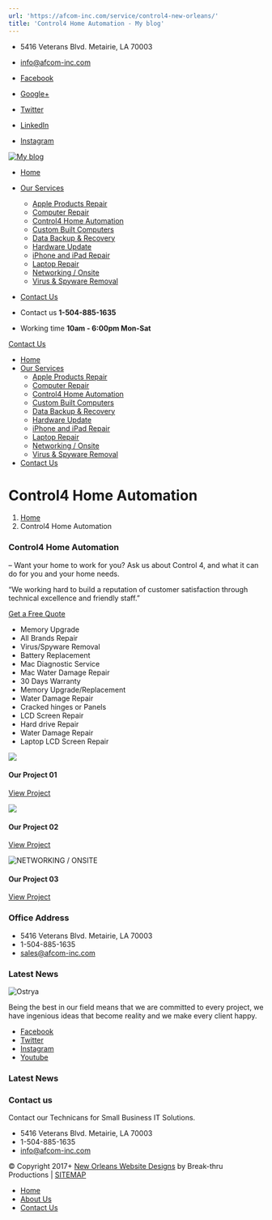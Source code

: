 ```yaml
---
url: 'https://afcom-inc.com/service/control4-new-orleans/'
title: 'Control4 Home Automation - My blog'
---
```


- 5416 Veterans Blvd. Metairie, LA 70003
- info@afcom-inc.com

- [Facebook](https://www.facebook.com/PCTuneUps365/ 'Facebook')
- [Google+](https://www.google.com/search?rlz=1C1GCEA_enUS850US850&ei=UmAmXfn0AsvOtQbX75eACw&q=pc+tune+ups+&oq=pc+tune+ups+&gs_l=psy-ab.3..35i39j0i22i30l3j38.16232.16232..16580...0.0..0.94.94.1......0....1..gws-wiz.......0i71.YC_HGYoKHs8 'Google+')
- [Twitter](https://twitter.com/pctuneups 'Twitter')
- [LinkedIn](https://www.linkedin.com/company/pctuneups?trk=public_profile_position_image 'LinkedIn')
- [Instagram](https://www.instagram.com/pc_tuneups/ 'Instagram')

[![My blog](https://afcom-inc.com/wp-content/uploads/2017/08/logo1.png)](https://afcom-inc.com/ 'My blog')

- [Home](https://afcom-inc.com/)
- [Our Services](https://afcom-inc.com/services/services-style-2/)
  - [Apple Products Repair](https://afcom-inc.com/service/apple-products-repair/)
  - [Computer Repair](https://afcom-inc.com/service/computer-repair/)
  - [Control4 Home Automation](https://afcom-inc.com/service/control4-new-orleans/)
  - [Custom Built Computers](https://afcom-inc.com/service/custom-built-computers/)
  - [Data Backup & Recovery](https://afcom-inc.com/service/data-backup-recovery/)
  - [Hardware Update](https://afcom-inc.com/service/hardware-update/)
  - [iPhone and iPad Repair](https://afcom-inc.com/service/iphone-and-ipad-repair/)
  - [Laptop Repair](https://afcom-inc.com/service/laptop-repair/)
  - [Networking / Onsite](https://afcom-inc.com/service/networking-issues-solving/)
  - [Virus & Spyware Removal](https://afcom-inc.com/service/virus-spyware-removal/)
- [Contact Us](https://afcom-inc.com/contact-us/)

- Contact us **1-504-885-1635**
- Working time **10am - 6:00pm Mon-Sat**

[Contact Us](https://afcom-inc.com/contact-us/)

- [Home](https://afcom-inc.com/)
- [Our Services](https://afcom-inc.com/services/services-style-2/)
  - [Apple Products Repair](https://afcom-inc.com/service/apple-products-repair/)
  - [Computer Repair](https://afcom-inc.com/service/computer-repair/)
  - [Control4 Home Automation](https://afcom-inc.com/service/control4-new-orleans/)
  - [Custom Built Computers](https://afcom-inc.com/service/custom-built-computers/)
  - [Data Backup & Recovery](https://afcom-inc.com/service/data-backup-recovery/)
  - [Hardware Update](https://afcom-inc.com/service/hardware-update/)
  - [iPhone and iPad Repair](https://afcom-inc.com/service/iphone-and-ipad-repair/)
  - [Laptop Repair](https://afcom-inc.com/service/laptop-repair/)
  - [Networking / Onsite](https://afcom-inc.com/service/networking-issues-solving/)
  - [Virus & Spyware Removal](https://afcom-inc.com/service/virus-spyware-removal/)
- [Contact Us](https://afcom-inc.com/contact-us/)

# Control4 Home Automation

1. [Home](https://afcom-inc.com/)
2. Control4 Home Automation

### Control4 Home Automation

– Want your home to work for you? Ask us about Control 4, and what it can do for
you and your home needs.

“We working hard to build a reputation of customer satisfaction through
technical excellence and friendly staff.”

[Get a Free Quote](https://afcom-inc.com/service/control4-new-orleans/#)

- Memory Upgrade
- All Brands Repair
- Virus/Spyware Removal
- Battery Replacement
- Mac Diagnostic Service
- Mac Water Damage Repair
- 30 Days Warranty
- Memory Upgrade/Replacement
- Water Damage Repair
- Cracked hinges or Panels
- LCD Screen Repair
- Hard drive Repair
- Water Damage Repair
- Laptop LCD Screen Repair

![](https://afcom-inc.com/wp-content/uploads/2016/11/project-01-600x400.jpg)

#### Our Project 01

[View Project](https://afcom-inc.com/portfolio/our-project-01/)

![](https://afcom-inc.com/wp-content/uploads/2016/11/project-02-600x400.jpg)

#### Our Project 02

[View Project](https://afcom-inc.com/portfolio/our-project-02/)

![NETWORKING / ONSITE](https://afcom-inc.com/wp-content/uploads/2016/11/project-03-600x400.jpg)

#### Our Project 03

[View Project](https://afcom-inc.com/portfolio/our-project-03/)

### Office Address

- 5416 Veterans Blvd. Metairie, LA 70003
- 1-504-885-1635
- [sales@afcom-inc.com](mailto:sales@afcom-inc.com)

### Latest News

![Ostrya](https://afcom-inc.com/wp-content/uploads/2017/08/logo1.png)

Being the best in our field means that we are committed to every project, we
have ingenious ideas that become reality and we make every client happy.

- [Facebook](https://www.facebook.com/PCTuneUps365/ 'Facebook')
- [Twitter](https://twitter.com/pctuneups 'Twitter')
- [Instagram](https://www.instagram.com/pc_tuneups/ 'Instagram')
- [Youtube](https://www.youtube.com/channel/UCLBMfHkUR9qu9WyNBGigPlg 'Youtube')

### Latest News

### Contact us

Contact our Technicans for Small Business IT Solutions.

- 5416 Veterans Blvd. Metairie, LA 70003
- 1-504-885-1635
- [info@afcom-inc.com](mailto:info@afcom-inc.com)

© Copyright 2017+
[New Orleans Website Designs](http://break-thruproductions.com/) by Break-thru
Productions \| [SITEMAP](https://afcom-inc.com/sitemap_index.xml)

- [Home](https://afcom-inc.com/home/)
- [About Us](https://afcom-inc.com/pages/about-us/)
- [Contact Us](https://afcom-inc.com/contact-us/)
